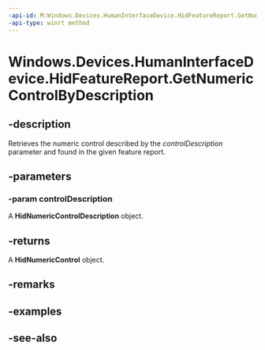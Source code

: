 ```yaml
---
-api-id: M:Windows.Devices.HumanInterfaceDevice.HidFeatureReport.GetNumericControlByDescription(Windows.Devices.HumanInterfaceDevice.HidNumericControlDescription)
-api-type: winrt method
---
```


<!-- Method syntax
public Windows.Devices.HumanInterfaceDevice.HidNumericControl GetNumericControlByDescription(Windows.Devices.HumanInterfaceDevice.HidNumericControlDescription controlDescription)
-->

# Windows.Devices.HumanInterfaceDevice.HidFeatureReport.GetNumericControlByDescription

## -description
Retrieves the numeric control described by the *controlDescription* parameter and found in the given feature report.

## -parameters
### -param controlDescription
A **HidNumericControlDescription** object.

## -returns
A **HidNumericControl** object.

## -remarks

## -examples

## -see-also
